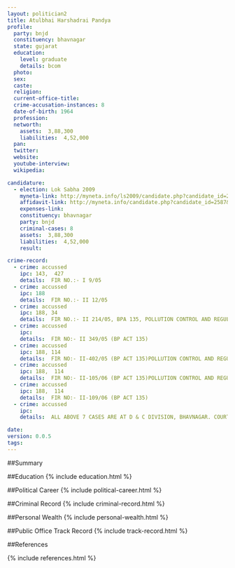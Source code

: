 ```yaml
---
layout: politician2
title: Atulbhai Harshadrai Pandya
profile: 
  party: bnjd
  constituency: bhavnagar
  state: gujarat
  education: 
    level: graduate
    details: bcom
  photo: 
  sex: 
  caste: 
  religion: 
  current-office-title: 
  crime-accusation-instances: 8
  date-of-birth: 1964
  profession: 
  networth: 
    assets:  3,88,300
    liabilities:  4,52,000
  pan: 
  twitter: 
  website: 
  youtube-interview: 
  wikipedia: 

candidature: 
  - election: Lok Sabha 2009
    myneta-link: http://myneta.info/ls2009/candidate.php?candidate_id=2587
    affidavit-link: http://myneta.info/candidate.php?candidate_id=2587&scan=original
    expenses-link: 
    constituency: bhavnagar 
    party: bnjd
    criminal-cases: 8
    assets:  3,88,300
    liabilities:  4,52,000
    result:  

crime-record: 
  - crime: accussed
    ipc: 143,  427
    details:  FIR NO.:- I 9/05  
  - crime: accussed
    ipc: 188
    details:  FIR NO.:- II 12/05  
  - crime: accussed
    ipc: 188, 34
    details:  FIR NO.:- II 214/05, BPA 135, POLLUTION CONTROL AND REGULATION RULES 2000 SECTION 6 & ENVIRONMENT PROTECTION ACT, SECTION 15 - CASE IS WITHDRAWAL BY GOVERNMENT.   
  - crime: accussed
    ipc: 
    details:  FIR NO:- II 349/05 (BP ACT 135)  
  - crime: accussed
    ipc: 188, 114
    details:  FIR NO:- II-402/05 (BP ACT 135)POLLUTION CONTROL AND REGULATION RULES 2000 SECTION 6 & ENVIRONMENT PROTECTION ACT, SECTION 15   
  - crime: accussed
    ipc: 188,  114
    details:  FIR NO:- II-105/06 (BP ACT 135)POLLUTION CONTROL AND REGULATION RULES 2000 SECTION 6 & ENVIRONMENT PROTECTION ACT, SECTION 15   
  - crime: accussed
    ipc: 188,  114
    details:  FIR NO:- II-109/06 (BP ACT 135)   
  - crime: accussed
    ipc: 
    details:  ALL ABOVE 7 CASES ARE AT D & C DIVISION, BHAVNAGAR. COURT :- CHIEF JUDICIAL MEGISTRATE COURT, BHAVNAGAR  

date: 
version: 0.0.5
tags: 
---
```

##Summary


##Education
{% include education.html %}


##Political Career
{% include political-career.html %}


##Criminal Record
{% include criminal-record.html %}


##Personal Wealth
{% include personal-wealth.html %}


##Public Office Track Record
{% include track-record.html %}


##References


{% include references.html %}